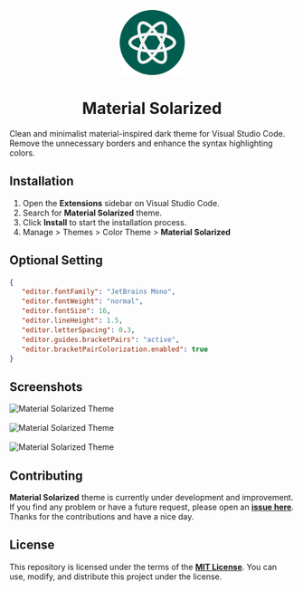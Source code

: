 <p align="center">
    <img src="./assets/logo.png" width="115" height="115">
    <h1 align="center">Material Solarized</h1>
</p>

Clean and minimalist material-inspired dark theme for Visual Studio Code.
Remove the unnecessary borders and enhance the syntax highlighting colors.

## Installation

1. Open the **Extensions** sidebar on Visual Studio Code.
2. Search for **Material Solarized** theme.
3. Click **Install** to start the installation process.
4. Manage > Themes > Color Theme > **Material Solarized**

## Optional Setting

```json
{
   "editor.fontFamily": "JetBrains Mono",
   "editor.fontWeight": "normal",
   "editor.fontSize": 16,
   "editor.lineHeight": 1.5,
   "editor.letterSpacing": 0.3,
   "editor.guides.bracketPairs": "active",
   "editor.bracketPairColorization.enabled": true
}
```

## Screenshots

![Material Solarized Theme](./assets/)<br><br>
![Material Solarized Theme](./assets/)<br><br>
![Material Solarized Theme](./assets/)

## Contributing

**Material Solarized** theme is currently under development and improvement.
If you find any problem or have a future request, please open an
[**issue here**](https://github.com/syahrizaldev/material-solarized/issues).
Thanks for the contributions and have a nice day.

## License

This repository is licensed under the terms of the [**MIT License**](./license).
You can use, modify, and distribute this project under the license.
